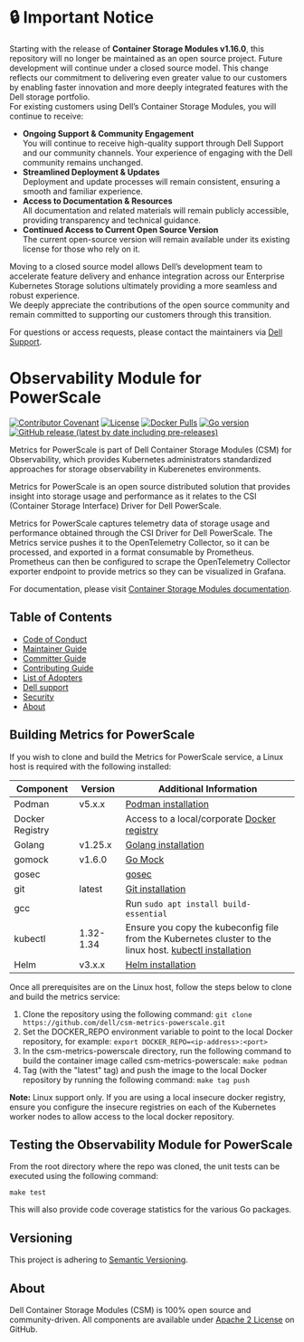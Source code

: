 <!--
Copyright (c) 2022-2025 Dell Inc., or its subsidiaries. All Rights Reserved.

Licensed under the Apache License, Version 2.0 (the "License");
you may not use this file except in compliance with the License.
You may obtain a copy of the License at

    http://www.apache.org/licenses/LICENSE-2.0
-->

# :lock: **Important Notice**
Starting with the release of **Container Storage Modules v1.16.0**, this repository will no longer be maintained as an open source project. Future development will continue under a closed source model. This change reflects our commitment to delivering even greater value to our customers by enabling faster innovation and more deeply integrated features with the Dell storage portfolio.<br>
For existing customers using Dell’s Container Storage Modules, you will continue to receive:
* **Ongoing Support & Community Engagement**<br>
       You will continue to receive high-quality support through Dell Support and our community channels. Your experience of engaging with the Dell community remains unchanged.
* **Streamlined Deployment & Updates**<br>
        Deployment and update processes will remain consistent, ensuring a smooth and familiar experience.
* **Access to Documentation & Resources**<br>
       All documentation and related materials will remain publicly accessible, providing transparency and technical guidance.
* **Continued Access to Current Open Source Version**<br>
       The current open-source version will remain available under its existing license for those who rely on it.

Moving to a closed source model allows Dell’s development team to accelerate feature delivery and enhance integration across our Enterprise Kubernetes Storage solutions ultimately providing a more seamless and robust experience.<br>
We deeply appreciate the contributions of the open source community and remain committed to supporting our customers through this transition.<br>

For questions or access requests, please contact the maintainers via [Dell Support](https://www.dell.com/support/kbdoc/en-in/000188046/container-storage-interface-csi-drivers-and-container-storage-modules-csm-how-to-get-support).

# Observability Module for PowerScale

[![Contributor Covenant](https://img.shields.io/badge/Contributor%20Covenant-v2.0%20adopted-ff69b4.svg)](https://github.com/dell/csm/blob/main/docs/CODE_OF_CONDUCT.md)
[![License](https://img.shields.io/github/license/dell/csm-metrics-powerscale)](https://github.com/dell/csm-metrics-powerscale/blob/main/licenses/LICENSE)
[![Docker Pulls](https://img.shields.io/docker/pulls/dellemc/csm-metrics-powerscale)](https://hub.docker.com/r/dellemc/csm-metrics-powerscale)
[![Go version](https://img.shields.io/github/go-mod/go-version/dell/csm-metrics-powerscale)](go.mod)
[![GitHub release (latest by date including pre-releases)](https://img.shields.io/github/v/release/dell/csm-metrics-powerscale?include_prereleases&label=latest&style=flat-square)](https://github.com/dell/csm-metrics-powerscale/releases/latest)

Metrics for PowerScale is part of Dell Container Storage Modules (CSM) for Observability, which provides Kubernetes administrators standardized approaches for storage observability in Kuberenetes environments.

Metrics for PowerScale is an open source distributed solution that provides insight into storage usage and performance as it relates to the CSI (Container Storage Interface) Driver for Dell PowerScale.

Metrics for PowerScale captures telemetry data of storage usage and performance obtained through the CSI Driver for Dell PowerScale. The Metrics service pushes it to the OpenTelemetry Collector, so it can be processed, and exported in a format consumable by Prometheus. Prometheus can then be configured to scrape the OpenTelemetry Collector exporter endpoint to provide metrics so they can be visualized in Grafana.

For documentation, please visit [Container Storage Modules documentation](https://dell.github.io/csm-docs/).

## Table of Contents

- [Code of Conduct](https://github.com/dell/csm/blob/main/docs/CODE_OF_CONDUCT.md)
- [Maintainer Guide](https://github.com/dell/csm/blob/main/docs/MAINTAINER_GUIDE.md)
- [Committer Guide](https://github.com/dell/csm/blob/main/docs/COMMITTER_GUIDE.md)
- [Contributing Guide](https://github.com/dell/csm/blob/main/docs/CONTRIBUTING.md)
- [List of Adopters](https://github.com/dell/csm/blob/main/docs/ADOPTERS.md)
- [Dell support](https://www.dell.com/support/incidents-online/en-us/contactus/product/container-storage-modules)
- [Security](https://github.com/dell/csm/blob/main/docs/SECURITY.md)
- [About](#about)

## Building Metrics for PowerScale

If you wish to clone and build the Metrics for PowerScale service, a Linux host is required with the following installed:

| Component       | Version   | Additional Information |
| --------------- | --------- | ---------------------- |
| Podman          | v5.x.x    | [Podman installation](https://podman.io/docs/installation) |
| Docker Registry |           | Access to a local/corporate [Docker registry](https://docs.docker.com/registry/) |
| Golang          | v1.25.x   | [Golang installation](https://github.com/travis-ci/gimme) |
| gomock          | v1.6.0    | [Go Mock](https://github.com/golang/mock) |
| gosec           |           | [gosec](https://github.com/securego/gosec) |
| git             | latest    | [Git installation](https://git-scm.com/book/en/v2/Getting-Started-Installing-Git) |
| gcc             |           | Run `sudo apt install build-essential` |
| kubectl         | 1.32-1.34 | Ensure you copy the kubeconfig file from the Kubernetes cluster to the linux host. [kubectl installation](https://kubernetes.io/docs/tasks/tools/install-kubectl/) |
| Helm            | v3.x.x    | [Helm installation](https://helm.sh/docs/intro/install/) |

Once all prerequisites are on the Linux host, follow the steps below to clone and build the metrics service:

1. Clone the repository using the following command: `git clone https://github.com/dell/csm-metrics-powerscale.git`
2. Set the DOCKER_REPO environment variable to point to the local Docker repository, for example: `export DOCKER_REPO=<ip-address>:<port>`
3. In the csm-metrics-powerscale directory, run the following command to build the container image called csm-metrics-powerscale: `make podman`
4. Tag (with the "latest" tag) and push the image to the local Docker repository by running the following command: `make tag push`

__Note:__ Linux support only. If you are using a local insecure docker registry, ensure you configure the insecure registries on each of the Kubernetes worker nodes to allow access to the local docker repository.

## Testing the Observability Module for PowerScale

From the root directory where the repo was cloned, the unit tests can be executed using the following command:

```console
make test
```

This will also provide code coverage statistics for the various Go packages.

## Versioning

This project is adhering to [Semantic Versioning](https://semver.org/).

## About

Dell Container Storage Modules (CSM) is 100% open source and community-driven. All components are available
under [Apache 2 License](https://www.apache.org/licenses/LICENSE-2.0.html) on
GitHub.

